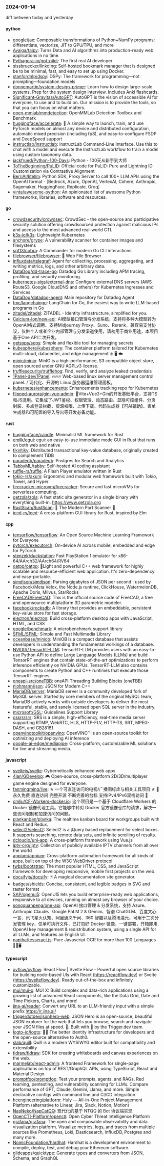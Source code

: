 ### 2024-09-14
diff between today and yesterday

#### python
* [google/jax](https://github.com/google/jax): Composable transformations of Python+NumPy programs: differentiate, vectorize, JIT to GPU/TPU, and more
* [Avaiga/taipy](https://github.com/Avaiga/taipy): Turns Data and AI algorithms into production-ready web applications in no time.
* [Pythagora-io/gpt-pilot](https://github.com/Pythagora-io/gpt-pilot): The first real AI developer
* [sissbruecker/linkding](https://github.com/sissbruecker/linkding): Self-hosted bookmark manager that is designed be to be minimal, fast, and easy to set up using Docker.
* [stanfordnlp/dspy](https://github.com/stanfordnlp/dspy): DSPy: The framework for programming—not prompting—foundation models
* [donnemartin/system-design-primer](https://github.com/donnemartin/system-design-primer): Learn how to design large-scale systems. Prep for the system design interview. Includes Anki flashcards.
* [Significant-Gravitas/AutoGPT](https://github.com/Significant-Gravitas/AutoGPT): AutoGPT is the vision of accessible AI for everyone, to use and to build on. Our mission is to provide the tools, so that you can focus on what matters.
* [open-mmlab/mmdetection](https://github.com/open-mmlab/mmdetection): OpenMMLab Detection Toolbox and Benchmark
* [huggingface/accelerate](https://github.com/huggingface/accelerate): 🚀 A simple way to launch, train, and use PyTorch models on almost any device and distributed configuration, automatic mixed precision (including fp8), and easy-to-configure FSDP and DeepSpeed support
* [instructlab/instructlab](https://github.com/instructlab/instructlab): InstructLab Command-Line Interface. Use this to chat with a model and execute the InstructLab workflow to train a model using custom taxonomy data.
* [jackfrued/Python-100-Days](https://github.com/jackfrued/Python-100-Days): Python - 100天从新手到大师
* [ToTheBeginning/PuLID](https://github.com/ToTheBeginning/PuLID): Official code for PuLID: Pure and Lightning ID Customization via Contrastive Alignment
* [BerriAI/litellm](https://github.com/BerriAI/litellm): Python SDK, Proxy Server to call 100+ LLM APIs using the OpenAI format - [Bedrock, Azure, OpenAI, VertexAI, Cohere, Anthropic, Sagemaker, HuggingFace, Replicate, Groq]
* [vinta/awesome-python](https://github.com/vinta/awesome-python): An opinionated list of awesome Python frameworks, libraries, software and resources.

#### go
* [crowdsecurity/crowdsec](https://github.com/crowdsecurity/crowdsec): CrowdSec - the open-source and participative security solution offering crowdsourced protection against malicious IPs and access to the most advanced real-world CTI.
* [k3s-io/k3s](https://github.com/k3s-io/k3s): Lightweight Kubernetes
* [anchore/grype](https://github.com/anchore/grype): A vulnerability scanner for container images and filesystems
* [spf13/cobra](https://github.com/spf13/cobra): A Commander for modern Go CLI interactions
* [filebrowser/filebrowser](https://github.com/filebrowser/filebrowser): 📂 Web File Browser
* [influxdata/telegraf](https://github.com/influxdata/telegraf): Agent for collecting, processing, aggregating, and writing metrics, logs, and other arbitrary data.
* [DataDog/dd-trace-go](https://github.com/DataDog/dd-trace-go): Datadog Go Library including APM tracing, profiling, and security monitoring.
* [kubernetes-sigs/external-dns](https://github.com/kubernetes-sigs/external-dns): Configure external DNS servers (AWS Route53, Google CloudDNS and others) for Kubernetes Ingresses and Services
* [DataDog/datadog-agent](https://github.com/DataDog/datadog-agent): Main repository for Datadog Agent
* [tmc/langchaingo](https://github.com/tmc/langchaingo): LangChain for Go, the easiest way to write LLM-based programs in Go
* [zitadel/zitadel](https://github.com/zitadel/zitadel): ZITADEL - Identity infrastructure, simplified for you.
* [Calcium-Ion/new-api](https://github.com/Calcium-Ion/new-api): AI模型接口管理与分发系统，支持将多种大模型转为OpenAI格式调用、支持Midjourney Proxy、Suno、Rerank，兼容易支付协议，仅供个人或者企业内部管理与分发渠道使用，请勿用于商业用途，本项目基于One API二次开发。
* [getsops/sops](https://github.com/getsops/sops): Simple and flexible tool for managing secrets
* [kubesphere/kubesphere](https://github.com/kubesphere/kubesphere): The container platform tailored for Kubernetes multi-cloud, datacenter, and edge management ⎈ 🖥 ☁️
* [minio/minio](https://github.com/minio/minio): MinIO is a high-performance, S3 compatible object store, open sourced under GNU AGPLv3 license.
* [trufflesecurity/trufflehog](https://github.com/trufflesecurity/trufflehog): Find, verify, and analyze leaked credentials
* [1Panel-dev/1Panel](https://github.com/1Panel-dev/1Panel): 🔥🔥🔥 Web-based linux server management control panel. / 现代化、开源的 Linux 服务器运维管理面板。
* [kubernetes/enhancements](https://github.com/kubernetes/enhancements): Enhancements tracking repo for Kubernetes
* [flipped-aurora/gin-vue-admin](https://github.com/flipped-aurora/gin-vue-admin): 🚀Vite+Vue3+Gin的开发基础平台，支持TS和JS混用。它集成了JWT鉴权、权限管理、动态路由、显隐可控组件、分页封装、多点登录拦截、资源权限、上传下载、代码生成器【可AI辅助】、表单生成器和可配置的导入导出等开发必备功能。

#### rust
* [huggingface/candle](https://github.com/huggingface/candle): Minimalist ML framework for Rust
* [emilk/egui](https://github.com/emilk/egui): egui: an easy-to-use immediate mode GUI in Rust that runs on both web and native
* [tikv/tikv](https://github.com/tikv/tikv): Distributed transactional key-value database, originally created to complement TiDB
* [paradedb/paradedb](https://github.com/paradedb/paradedb): Postgres for Search and Analytics
* [TabbyML/tabby](https://github.com/TabbyML/tabby): Self-hosted AI coding assistant
* [ruffle-rs/ruffle](https://github.com/ruffle-rs/ruffle): A Flash Player emulator written in Rust
* [tokio-rs/axum](https://github.com/tokio-rs/axum): Ergonomic and modular web framework built with Tokio, Tower, and Hyper
* [firecracker-microvm/firecracker](https://github.com/firecracker-microvm/firecracker): Secure and fast microVMs for serverless computing.
* [getzola/zola](https://github.com/getzola/zola): A fast static site generator in a single binary with everything built-in. https://www.getzola.org
* [RustScan/RustScan](https://github.com/RustScan/RustScan): 🤖 The Modern Port Scanner 🤖
* [iced-rs/iced](https://github.com/iced-rs/iced): A cross-platform GUI library for Rust, inspired by Elm

#### cpp
* [tensorflow/tensorflow](https://github.com/tensorflow/tensorflow): An Open Source Machine Learning Framework for Everyone
* [pytorch/executorch](https://github.com/pytorch/executorch): On-device AI across mobile, embedded and edge for PyTorch
* [stenzek/duckstation](https://github.com/stenzek/duckstation): Fast PlayStation 1 emulator for x86-64/AArch32/AArch64/RV64
* [oatpp/oatpp](https://github.com/oatpp/oatpp): 🌱Light and powerful C++ web framework for highly scalable and resource-efficient web application. It's zero-dependency and easy-portable.
* [simdjson/simdjson](https://github.com/simdjson/simdjson): Parsing gigabytes of JSON per second : used by Facebook/Meta Velox, the Node.js runtime, ClickHouse, WatermelonDB, Apache Doris, Milvus, StarRocks
* [FreeCAD/FreeCAD](https://github.com/FreeCAD/FreeCAD): This is the official source code of FreeCAD, a free and opensource multiplatform 3D parametric modeler.
* [facebook/rocksdb](https://github.com/facebook/rocksdb): A library that provides an embeddable, persistent key-value store for fast storage.
* [electron/electron](https://github.com/electron/electron): Build cross-platform desktop apps with JavaScript, HTML, and CSS
* [google/benchmark](https://github.com/google/benchmark): A microbenchmark support library
* [SFML/SFML](https://github.com/SFML/SFML): Simple and Fast Multimedia Library
* [oceanbase/miniob](https://github.com/oceanbase/miniob): MiniOB is a compact database that assists developers in understanding the fundamental workings of a database.
* [NVIDIA/TensorRT-LLM](https://github.com/NVIDIA/TensorRT-LLM): TensorRT-LLM provides users with an easy-to-use Python API to define Large Language Models (LLMs) and build TensorRT engines that contain state-of-the-art optimizations to perform inference efficiently on NVIDIA GPUs. TensorRT-LLM also contains components to create Python and C++ runtimes that execute those TensorRT engines.
* [oneapi-src/oneTBB](https://github.com/oneapi-src/oneTBB): oneAPI Threading Building Blocks (oneTBB)
* [nlohmann/json](https://github.com/nlohmann/json): JSON for Modern C++
* [MariaDB/server](https://github.com/MariaDB/server): MariaDB server is a community developed fork of MySQL server. Started by core members of the original MySQL team, MariaDB actively works with outside developers to deliver the most featureful, stable, and sanely licensed open SQL server in the industry.
* [microsoft/GSL](https://github.com/microsoft/GSL): Guidelines Support Library
* [ossrs/srs](https://github.com/ossrs/srs): SRS is a simple, high-efficiency, real-time media server supporting RTMP, WebRTC, HLS, HTTP-FLV, HTTP-TS, SRT, MPEG-DASH, and GB28181.
* [openvinotoolkit/openvino](https://github.com/openvinotoolkit/openvino): OpenVINO™ is an open-source toolkit for optimizing and deploying AI inference
* [google-ai-edge/mediapipe](https://github.com/google-ai-edge/mediapipe): Cross-platform, customizable ML solutions for live and streaming media.

#### javascript
* [sveltejs/svelte](https://github.com/sveltejs/svelte): Cybernetically enhanced web apps
* [4ian/GDevelop](https://github.com/4ian/GDevelop): 🎮 Open-source, cross-platform 2D/3D/multiplayer game engine designed for everyone.
* [fanmingming/live](https://github.com/fanmingming/live): ✯ 一个可直连访问的电视/广播图标库与相关工具项目 ✯ 🔕 永久免费 直连访问 完整开源 不断完善的台标 支持IPv4/IPv6双栈访问 🔕
* [cmliu/CF-Workers-docker.io](https://github.com/cmliu/CF-Workers-docker.io): 这个项目是一个基于 Cloudflare Workers 的 Docker 镜像代理工具。它能够中转对 Docker 官方镜像仓库的请求，解决一些访问限制和加速访问的问题。
* [plankanban/planka](https://github.com/plankanban/planka): The realtime kanban board for workgroups built with React and Redux.
* [select2/select2](https://github.com/select2/select2): Select2 is a jQuery based replacement for select boxes. It supports searching, remote data sets, and infinite scrolling of results.
* [dcloudio/uni-app](https://github.com/dcloudio/uni-app): A cross-platform framework using Vue.js
* [iptv-org/iptv](https://github.com/iptv-org/iptv): Collection of publicly available IPTV channels from all over the world
* [appium/appium](https://github.com/appium/appium): Cross-platform automation framework for all kinds of apps, built on top of the W3C WebDriver protocol
* [twbs/bootstrap](https://github.com/twbs/bootstrap): The most popular HTML, CSS, and JavaScript framework for developing responsive, mobile first projects on the web.
* [docsifyjs/docsify](https://github.com/docsifyjs/docsify): 🃏 A magical documentation site generator.
* [badges/shields](https://github.com/badges/shields): Concise, consistent, and legible badges in SVG and raster format
* [SAP/openui5](https://github.com/SAP/openui5): OpenUI5 lets you build enterprise-ready web applications, responsive to all devices, running on almost any browser of your choice.
* [songquanpeng/one-api](https://github.com/songquanpeng/one-api): OpenAI 接口管理 & 分发系统，支持 Azure、Anthropic Claude、Google PaLM 2 & Gemini、智谱 ChatGLM、百度文心一言、讯飞星火认知、阿里通义千问、360 智脑以及腾讯混元，可用于二次分发管理 key，仅单可执行文件，已打包好 Docker 镜像，一键部署，开箱即用. OpenAI key management & redistribution system, using a single API for all LLMs, and features an English UI.
* [naptha/tesseract.js](https://github.com/naptha/tesseract.js): Pure Javascript OCR for more than 100 Languages 📖🎉🖥

#### typescript
* [xyflow/xyflow](https://github.com/xyflow/xyflow): React Flow | Svelte Flow - Powerful open source libraries for building node-based UIs with React (https://reactflow.dev) or Svelte (https://svelteflow.dev). Ready out-of-the-box and infinitely customizable.
* [mui/mui-x](https://github.com/mui/mui-x): MUI X: Build complex and data-rich applications using a growing list of advanced React components, like the Data Grid, Date and Time Pickers, Charts, and more!
* [jina-ai/reader](https://github.com/jina-ai/reader): Convert any URL to an LLM-friendly input with a simple prefix https://r.jina.ai/
* [triggerdotdev/jsonhero-web](https://github.com/triggerdotdev/jsonhero-web): JSON Hero is an open-source, beautiful JSON explorer for the web that lets you browse, search and navigate your JSON files at speed. 🚀. Built with 💜 by the Trigger.dev team.
* [logto-io/logto](https://github.com/logto-io/logto): 🧑‍🚀 The better identity infrastructure for developers and the open-source alternative to Auth0.
* [slab/quill](https://github.com/slab/quill): Quill is a modern WYSIWYG editor built for compatibility and extensibility
* [tldraw/tldraw](https://github.com/tldraw/tldraw): SDK for creating whiteboards and canvas experiences on the web.
* [marmelab/react-admin](https://github.com/marmelab/react-admin): A frontend Framework for single-page applications on top of REST/GraphQL APIs, using TypeScript, React and Material Design
* [promptfoo/promptfoo](https://github.com/promptfoo/promptfoo): Test your prompts, agents, and RAGs. Red teaming, pentesting, and vulnerability scanning for LLMs. Compare performance of GPT, Claude, Gemini, Llama, and more. Simple declarative configs with command line and CI/CD integration.
* [hcengineering/platform](https://github.com/hcengineering/platform): Huly — All-in-One Project Management Platform (alternative to Linear, Jira, Slack, Notion, Motion)
* [NapNeko/NapCatQQ](https://github.com/NapNeko/NapCatQQ): 现代化的基于 NTQQ 的 Bot 协议端实现
* [OpenCTI-Platform/opencti](https://github.com/OpenCTI-Platform/opencti): Open Cyber Threat Intelligence Platform
* [grafana/grafana](https://github.com/grafana/grafana): The open and composable observability and data visualization platform. Visualize metrics, logs, and traces from multiple sources like Prometheus, Loki, Elasticsearch, InfluxDB, Postgres and many more.
* [NomicFoundation/hardhat](https://github.com/NomicFoundation/hardhat): Hardhat is a development environment to compile, deploy, test, and debug your Ethereum software.
* [glideapps/quicktype](https://github.com/glideapps/quicktype): Generate types and converters from JSON, Schema, and GraphQL
